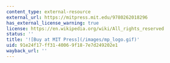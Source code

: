 ```yaml
---
content_type: external-resource
external_url: https://mitpress.mit.edu/9780262018296
has_external_license_warning: true
license: https://en.wikipedia.org/wiki/All_rights_reserved
status: ''
title: '![Buy at MIT Press](/images/mp_logo.gif)'
uid: 91e24f17-ff31-4006-9f18-7e7d249202e1
wayback_url: ''
---
```

